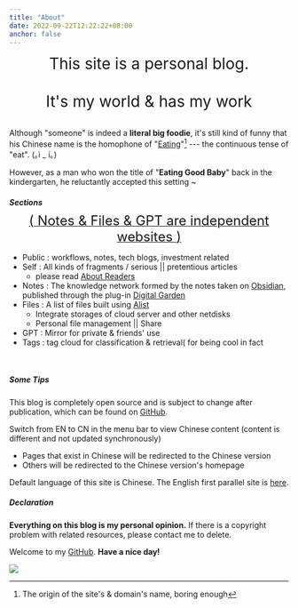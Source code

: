 ```yaml
---
title: "About"
date: 2022-09-22T12:22:22+08:00
anchor: false
---
```


<center><span style="font-size:28px">This site is a personal blog.   <br><br>It's my world & has my work</span></center>

<br>

Although "someone" is indeed a **literal big foodie**, it's still kind of funny that his Chinese name is the homophone of  "<u>Eating</u>"[^1] --- the continuous tense of "eat".  <span style="white-space: nowrap;">(｡ì _ í｡)</span>
 

However, as a man who won the title of "**Eating Good Baby**" back in the kindergarten, he reluctantly accepted this setting ~

##### Sections 

<center ><u><span style="font-size:24px">( Notes & Files & GPT are independent websites )</span></u></center>

- Public : workflows, notes, tech blogs, investment related 
- Self : All kinds of fragments / serious || pretentious articles
	- please read [About Readers](https://liu.xyz/useless/about-readers/)
- Notes : The knowledge network formed by the notes taken on <a href="https://obsidian.md/" target="_blank">Obsidian</a>, published through the plug-in <a href="https://github.com/oleeskild/obsidian-digital-garden" target="_blank">Digital Garden</a>
- Files : A list of files built using <a href="https://alist.nn.ci/" target="_blank">Alist</a>
	- Integrate storages of cloud server and other netdisks
	- Personal file management || Share
- GPT : Mirror for private & friends' use
- Tags : tag cloud for classification & retrieval( for being cool in fact
<br>

##### Some Tips
 This blog is completely open source and is subject to change after publication, which can be found on <a href="https://github.com/AlexLiu2022/blog" target="_blank">GitHub</a>.

Switch from EN to CN in the menu bar to view Chinese content (content is different and not updated synchronously)

- Pages that exist in Chinese  will be redirected to the Chinese version
- Others will be redirected to the Chinese version's homepage

Default language of this site is Chinese. The English first parallel site is <a href="https://liu.xyz" target="_blank">here</a>.

##### Declaration

**Everything on this blog is my personal opinion.** If there is a copyright problem with related resources, please contact me to delete.<br>

Welcome to my <a href="https://github.com/AlexLiu2022" target="_blank">GitHub</a>. **Have a nice day!**

![](https://gcore.jsdelivr.net/gh/AlexLiu2022/resources/img/cloud.jpg)

[^1]: The origin of the site's & domain's name, boring enough



<style>
h1{
  margin: 0 !important;
}
.post-body {
margin-top: 1em !important;
}
#main {
	padding-top: 88px;
}
#sections{
margin-bottom :10px !important;
}
</style>

<script>
let title = document.querySelector('h1.post-title.p-name');
title.remove();
</script>